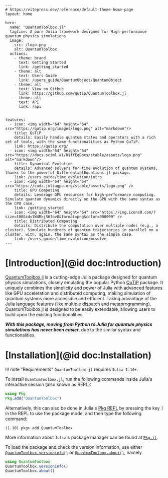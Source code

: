 ```@raw html
---
# https://vitepress.dev/reference/default-theme-home-page
layout: home

hero:
  name: "QuantumToolbox.jl"
  tagline: A pure Julia framework designed for High-performance quantum physics simulations
  image:
    src: /logo.png
    alt: QuantumToolbox
  actions:
    - theme: brand
      text: Getting Started
      link: /getting_started
    - theme: alt
      text: Users Guide
      link: /users_guide/QuantumObject/QuantumObject
    - theme: alt
      text: View on Github
      link: https://github.com/qutip/QuantumToolbox.jl
    - theme: alt
      text: API
      link: /api


features:
  - icon: <img width="64" height="64" src="https://qutip.org/images/logo.png" alt="markdown"/>
    title: QuTiP
    details: Easily handle quantum states and operators with a rich set of tools, with the same functionalities as Python QuTiP.
    link: https://qutip.org/
  - icon: <img width="64" height="64" src="https://docs.sciml.ai/DiffEqDocs/stable/assets/logo.png" alt="markdown"/>
    title: Dynamical Evolution
    details: Advanced solvers for time evolution of quantum systems, thanks to the powerful DifferentialEquations.jl package.
    link: /users_guide/time_evolution/intro
  - icon: <img width="64" height="64" src="https://cuda.juliagpu.org/stable/assets/logo.png" />
    title: GPU Computing
    details: Leverage GPU resources for high-performance computing. Simulate quantum dynamics directly on the GPU with the same syntax as the CPU case.
    link: /getting_started
  - icon: <img width="64" height="64" src="https://img.icons8.com/?size=100&id=1W4Bkj363ov0&format=png&color=000000" />
    title: Distributed Computing
    details: Distribute the computation over multiple nodes (e.g., a cluster). Simulate hundreds of quantum trajectories in parallel on a cluster, with, again, the same syntax as the simple case.
    link: /users_guide/time_evolution/mcsolve
---
```

# [Introduction](@id doc:Introduction)

[QuantumToolbox.jl](https://github.com/qutip/QuantumToolbox.jl) is a cutting-edge Julia package designed for quantum physics simulations, closely emulating the popular Python [QuTiP](https://github.com/qutip/qutip) package. It uniquely combines the simplicity and power of Julia with advanced features like GPU acceleration and distributed computing, making simulation of quantum systems more accessible and efficient. Taking advantage of the Julia language features (like multiple dispatch and metaprogramming), QuantumToolbox.jl is designed to be easily extendable, allowing users to build upon the existing functionalities.

*__With this package, moving from Python to Julia for quantum physics simulations has never been easier__*, due to the similar syntax and functionalities.

# [Installation](@id doc:Installation)

!!! note "Requirements"
    `QuantumToolbox.jl` requires `Julia 1.10+`.

To install `QuantumToolbox.jl`, run the following commands inside Julia's interactive session (also known as REPL):
```julia
using Pkg
Pkg.add("QuantumToolbox")
```
Alternatively, this can also be done in Julia's [Pkg REPL](https://julialang.github.io/Pkg.jl/v1/getting-started/) by pressing the key `]` in the REPL to use the package mode, and then type the following command:
```julia-REPL
(1.10) pkg> add QuantumToolbox
```
More information about `Julia`'s package manager can be found at [`Pkg.jl`](https://julialang.github.io/Pkg.jl/v1/).

To load the package and check the version information, use either [`QuantumToolbox.versioninfo()`](@ref) or [`QuantumToolbox.about()`](@ref), namely
```julia
using QuantumToolbox
QuantumToolbox.versioninfo()
QuantumToolbox.about()
```

